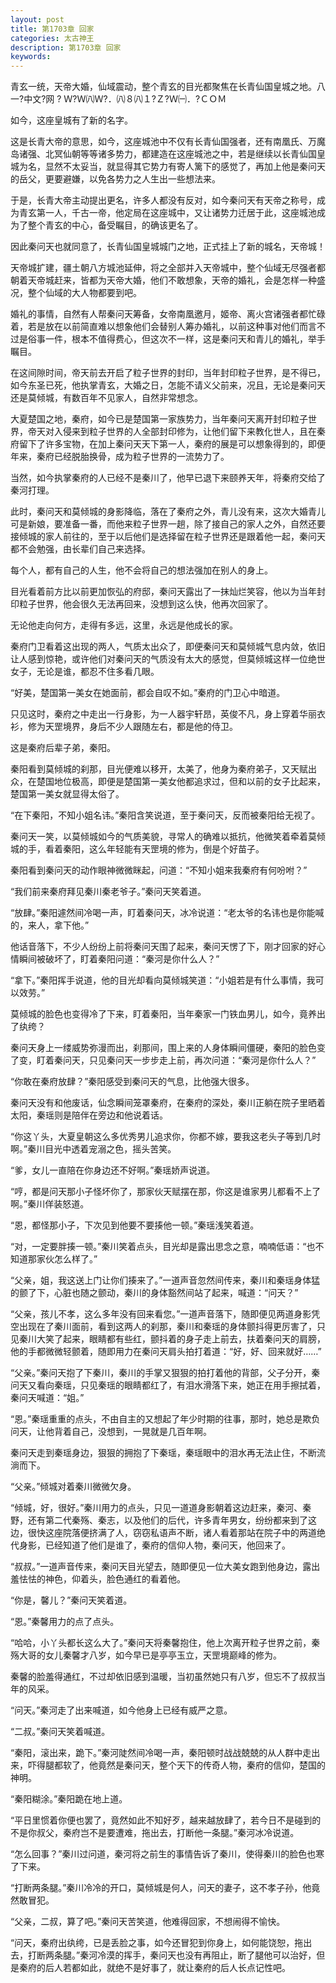 ```yaml
---
layout: post
title: 第1703章 回家
categories: 太古神王
description: 第1703章 回家
keywords:
---
```


青玄一统，天帝大婚，仙域震动，整个青玄的目光都聚焦在长青仙国皇城之地。八一?中文?网 ? Ｗ?Ｗ㈧Ｗ?．㈧８㈧１?Ｚ?Ｗ㈠．?ＣＯＭ

如今，这座皇城有了新的名字。

这是长青大帝的意思，如今，这座城池中不仅有长青仙国强者，还有南凰氏、万魔岛诸强、北冥仙朝等等诸多势力，都建造在这座城池之中，若是继续以长青仙国皇城为名，显然不太妥当，就显得其它势力有寄人篱下的感觉了，再加上他是秦问天的岳父，更要避嫌，以免各势力之人生出一些想法来。

于是，长青大帝主动提出更名，许多人都没有反对，如今秦问天有天帝之称号，成为青玄第一人，千古一帝，他定局在这座城中，又让诸势力迁居于此，这座城池成为了整个青玄的中心，备受瞩目，的确该更名了。

因此秦问天也就同意了，长青仙国皇城城门之地，正式挂上了新的城名，天帝城！

天帝城扩建，疆土朝八方城池延伸，将之全部并入天帝城中，整个仙域无尽强者都朝着天帝城赶来，皆都为天帝大婚，他们不敢想象，天帝的婚礼，会是怎样一种盛况，整个仙域的大人物都要到吧。

婚礼的事情，自然有人帮秦问天筹备，女帝南凰邀月，姬帝、离火宫诸强者都忙碌着，若是放在以前简直难以想象他们会替别人筹办婚礼，以前这种事对他们而言不过是俗事一件，根本不值得费心，但这次不一样，这是秦问天和青儿的婚礼，举手瞩目。

在这间隙时间，帝天前去开启了粒子世界的封印，当年封印粒子世界，是不得已，如今东圣已死，他执掌青玄，大婚之日，怎能不请义父前来，况且，无论是秦问天还是莫倾城，有数百年不见家人，自然非常想念。

大夏楚国之地，秦府，如今已是楚国第一家族势力，当年秦问天离开封印粒子世界，帝天对入侵来到粒子世界的人全部封印修为，让他们留下来教化世人，且在秦府留下了许多宝物，在加上秦问天天下第一人，秦府的展是可以想象得到的，即便年来，秦府已经脱胎换骨，成为粒子世界的一流势力了。

当然，如今执掌秦府的人已经不是秦川了，他早已退下来颐养天年，将秦府交给了秦河打理。

此时，秦问天和莫倾城的身影降临，落在了秦府之外，青儿没有来，这次大婚青儿可是新娘，要准备一番，而他来粒子世界一趟，除了接自己的家人之外，自然还要接倾城的家人前往的，至于以后他们是选择留在粒子世界还是跟着他一起，秦问天都不会勉强，由长辈们自己来选择。

每个人，都有自己的人生，他不会将自己的想法强加在别人的身上。

目光看着前方比以前更加恢弘的府邸，秦问天露出了一抹灿烂笑容，他以为当年封印粒子世界，他会很久无法再回来，没想到这么快，他再次回家了。

无论他走向何方，走得有多远，这里，永远是他成长的家。

秦府门卫看着这出现的两人，气质太出众了，即便秦问天和莫倾城气息内敛，依旧让人感到惊艳，或许他们对秦问天的气质没有太大的感觉，但莫倾城这样一位绝世女子，无论是谁，都忍不住多看几眼。

“好美，楚国第一美女在她面前，都会自叹不如。”秦府的门卫心中暗道。

只见这时，秦府之中走出一行身影，为一人器宇轩昂，英俊不凡，身上穿着华丽衣衫，修为天罡境界，身后不少人跟随左右，都是他的侍卫。

这是秦府后辈子弟，秦阳。

秦阳看到莫倾城的刹那，目光便难以移开，太美了，他身为秦府弟子，又天赋出众，在楚国地位极高，即便是楚国第一美女他都追求过，但和以前的女子比起来，楚国第一美女就显得太俗了。

“在下秦阳，不知小姐名讳。”秦阳含笑说道，至于秦问天，反而被秦阳给无视了。

秦问天一笑，以莫倾城如今的气质美貌，寻常人的确难以抵抗，他微笑着牵着莫倾城的手，看着秦阳，这么年轻能有天罡境的修为，倒是个好苗子。

秦阳看到秦问天的动作眼神微微眯起，问道：“不知小姐来我秦府有何吩咐？”

“我们前来秦府拜见秦川秦老爷子。”秦问天笑着道。

“放肆。”秦阳遽然间冷喝一声，盯着秦问天，冰冷说道：“老太爷的名讳也是你能喊的，来人，拿下他。”

他话音落下，不少人纷纷上前将秦问天围了起来，秦问天愣了下，刚才回家的好心情瞬间被破坏了，盯着秦阳问道：“秦河是你什么人？”

“拿下。”秦阳挥手说道，他的目光却看向莫倾城笑道：“小姐若是有什么事情，我可以效劳。”

莫倾城的脸色也变得冷了下来，盯着秦阳，当年秦家一门铁血男儿，如今，竟养出了纨绔？

秦问天身上一缕威势弥漫而出，刹那间，围上来的人身体瞬间僵硬，秦阳的脸色变了变，盯着秦问天，只见秦问天一步步走上前，再次问道：“秦河是你什么人？”

“你敢在秦府放肆？”秦阳感受到秦问天的气息，比他强大很多。

秦问天没有和他废话，仙念瞬间笼罩秦府，在秦府的深处，秦川正躺在院子里晒着太阳，秦瑶则是陪伴在旁边和他说着话。

“你这丫头，大夏皇朝这么多优秀男儿追求你，你都不嫁，要我这老头子等到几时啊。”秦川目光中透着宠溺之色，摇头苦笑。

“爹，女儿一直陪在你身边还不好啊。”秦瑶娇声说道。

“哼，都是问天那小子怪坏你了，那家伙天赋摆在那，你这是谁家男儿都看不上了啊。”秦川佯装怒道。

“恩，都怪那小子，下次见到他要不要揍他一顿。”秦瑶浅笑着道。

“对，一定要胖揍一顿。”秦川笑着点头，目光却是露出思念之意，喃喃低语：“也不知道那家伙怎么样了。”

“父亲，姐，我这送上门让你们揍来了。”一道声音忽然间传来，秦川和秦瑶身体猛的颤了下，心脏也随之颤动，秦川的身体豁然间站了起来，喊道：“问天？”

“父亲，孩儿不孝，这么多年没有回来看您。”一道声音落下，随即便见两道身影凭空出现在了秦川面前，看到这两人的刹那，秦川和秦瑶的身体颤抖得更厉害了，只见秦川大笑了起来，眼睛都有些红，颤抖着的身子走上前去，扶着秦问天的肩膀，他的手都微微轻颤着，随即用力在秦问天肩头拍打着道：“好，好、回来就好……”

“父亲。”秦问天抱了下秦川，秦川的手掌又狠狠的拍打着他的背部，父子分开，秦问天又看向秦瑶，只见秦瑶的眼睛都红了，有泪水滑落下来，她正在用手擦拭着，秦问天喊道：“姐。”

“恩。”秦瑶重重的点头，不由自主的又想起了年少时期的往事，那时，她总是欺负问天，让他背着自己，没想到，一晃就是几百年啊。

秦问天走到秦瑶身边，狠狠的拥抱了下秦瑶，秦瑶眼中的泪水再无法止住，不断流淌而下。

“父亲。”倾城对着秦川微微欠身。

“倾城，好，很好。”秦川用力的点头，只见一道道身影朝着这边赶来，秦河、秦野，还有第二代秦殇、秦志，以及他们的后代，许多青年男女，纷纷都来到了这边，很快这座院落便挤满了人，窃窃私语声不断，诸人看着那站在院子中的两道绝代身影，已经知道了他们是谁了，秦府的信仰人物，秦问天，他回来了。

“叔叔。”一道声音传来，秦问天目光望去，随即便见一位大美女跑到他身边，露出羞怯怯的神色，仰着头，脸色通红的看着他。

“你是，馨儿？”秦问天笑着道。

“恩。”秦馨用力的点了点头。

“哈哈，小丫头都长这么大了。”秦问天将秦馨抱住，他上次离开粒子世界之前，秦殇大哥的女儿秦馨才八岁，如今早已是亭亭玉立，天罡境巅峰的修为。

秦馨的脸羞得通红，不过却依旧感到温暖，当初虽然她只有八岁，但忘不了叔叔当年的风采。

“问天。”秦河走了出来喊道，如今他身上已经有威严之意。

“二叔。”秦问天笑着喊道。

“秦阳，滚出来，跪下。”秦河陡然间冷喝一声，秦阳顿时战战兢兢的从人群中走出来，吓得腿都软了，他竟然是秦问天，整个天下的传奇人物，秦府的信仰，楚国的神明。

“秦阳糊涂。”秦阳跪在地上道。

“平日里惯着你便也罢了，竟然如此不知好歹，越来越放肆了，若今日不是碰到的不是你叔父，秦府岂不是要遭难，拖出去，打断他一条腿。”秦河冰冷说道。

“怎么回事？”秦川过问道，秦河将之前生的事情告诉了秦川，使得秦川的脸色也寒了下来。

“打断两条腿。”秦川冷冷的开口，莫倾城是何人，问天的妻子，这不孝子孙，他竟然敢冒犯。

“父亲，二叔，算了吧。”秦问天苦笑道，他难得回家，不想闹得不愉快。

“问天，秦府出纨绔，已是丢脸之事，如今还冒犯到你身上，如何能饶恕，拖出去，打断两条腿。”秦河冷漠的挥手，秦问天也没有再阻止，断了腿他可以治好，但是秦府的后人若都如此，就绝不是好事了，就让秦府的后人长点记性吧。
